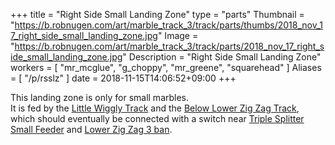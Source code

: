 +++
title = "Right Side Small Landing Zone"
type = "parts"
Thumbnail = "https://b.robnugen.com/art/marble_track_3/track/parts/thumbs/2018_nov_17_right_side_small_landing_zone.jpg"
Image = "https://b.robnugen.com/art/marble_track_3/track/parts/2018_nov_17_right_side_small_landing_zone.jpg"
Description = "Right Side Small Landing Zone"
workers = [
    "mr_mcglue",
    "g_choppy",
    "mr_greene",
    "squarehead"
]
Aliases = [
    "/p/rsslz"
]
date = 2018-11-15T14:06:52+09:00
+++

This landing zone is only for small marbles.  
It is fed by the [Little Wiggly Track](/p/lwt) and the [Below Lower Zig Zag Track](/parts/below_lower_zig_zag_track/),
which should eventually be connected with a switch near [Triple Splitter Small Feeder](/parts/triple-splitter-small-feeder/) and [Lower Zig Zag 3 ban](/parts/lower-zig-zag-3-ban/).
